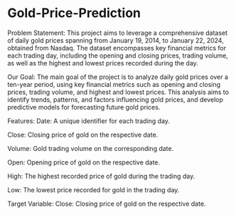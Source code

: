 # Gold-Price-Prediction
Problem Statement:
This project aims to leverage a comprehensive dataset of daily gold prices spanning from January 19, 2014, to January 22, 2024, obtained from Nasdaq. The dataset encompasses key financial metrics for each trading day, including the opening and closing prices, trading volume, as well as the highest and lowest prices recorded during the day.

Our Goal:
The main goal of the project is to analyze daily gold prices over a ten-year period, using key financial metrics such as opening and closing prices, trading volume, and highest and lowest prices. This analysis aims to identify trends, patterns, and factors influencing gold prices, and develop predictive models for forecasting future gold prices.

Features:
Date: A unique identifier for each trading day.

Close: Closing price of gold on the respective date.

Volume: Gold trading volume on the corresponding date.

Open: Opening price of gold on the respective date.

High: The highest recorded price of gold during the trading day.

Low: The lowest price recorded for gold in the trading day.

Target Variable:
Close: Closing price of gold on the respective date.
